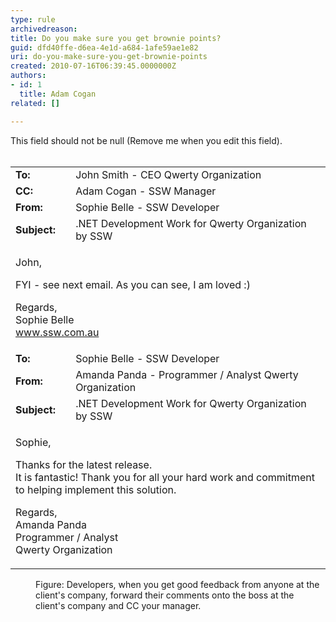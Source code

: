 ```yaml
---
type: rule
archivedreason: 
title: Do you make sure you get brownie points?
guid: dfd40ffe-d6ea-4e1d-a684-1afe59ae1e82
uri: do-you-make-sure-you-get-brownie-points
created: 2010-07-16T06:39:45.0000000Z
authors:
- id: 1
  title: Adam Cogan
related: []

---
```



This field should not be null (Remove me when you edit this field).
<br><excerpt class='endintro'></excerpt><br>

  <table width="100%">
    <tbody>
        <tr>
            <td><b>To&#58;</b> </td>
            <td>John Smith - CEO Qwerty Organization </td>
        </tr>
        <tr>
            <td><b>CC&#58;</b> </td>
            <td>Adam Cogan - SSW Manager </td>
        </tr>
        <tr>
            <td><b>From&#58;</b> </td>
            <td>Sophie Belle - SSW Developer </td>
        </tr>
        <tr>
            <td><b>Subject&#58;</b> </td>
            <td>.NET Development Work for Qwerty Organization by SSW </td>
        </tr>
        <tr>
            <td colspan="2">
            <p>John, </p>
            <p>FYI - see next email. As you can see, I am loved &#58;) </p>
            <p>Regards, <br>
            Sophie Belle <br>
            <a href="http&#58;//www.ssw.com.au/ssw" target="_blank">www.ssw.com.au</a> <img alt="" title="This opens in a New Window" src="http&#58;//www.ssw.com.au/ssw/images/IconNewWindow.png" /> </p>
            </td>
        </tr>
        <tr>
            <td><b>To&#58;</b> </td>
            <td>Sophie Belle - SSW Developer </td>
        </tr>
        <tr>
            <td><b>From&#58;</b> </td>
            <td>Amanda Panda - Programmer / Analyst Qwerty Organization </td>
        </tr>
        <tr>
            <td><b>Subject&#58;</b> </td>
            <td>.NET Development Work for Qwerty Organization by SSW </td>
        </tr>
        <tr>
            <td colspan="2">
            <p>Sophie, </p>
            <p>Thanks for the latest release.<br>
            It is fantastic! Thank you for all your hard work and commitment to helping implement this solution. </p>
            <p>Regards, <br>
            Amanda Panda <br>
            Programmer / Analyst<br>
            Qwerty Organization </p>
            </td>
        </tr>
    </tbody>
</table>
<dd>Figure&#58; Developers, when you get good feedback from anyone at the client's company, forward their comments onto the boss at the client's company and CC your manager. </dd>



